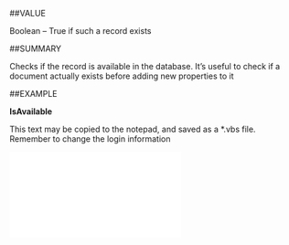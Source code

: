 
##VALUE

Boolean – True if such a record exists


##SUMMARY

Checks if the record is available in the database. It’s useful to check if a document actually exists before adding new properties to it


##EXAMPLE

**IsAvailable**

This text may be copied to the notepad, and saved as a *.vbs file. Remember to change the login information

![](..\..\Examples\vbs\SODocument.IsAvailable.vbs.txt)

